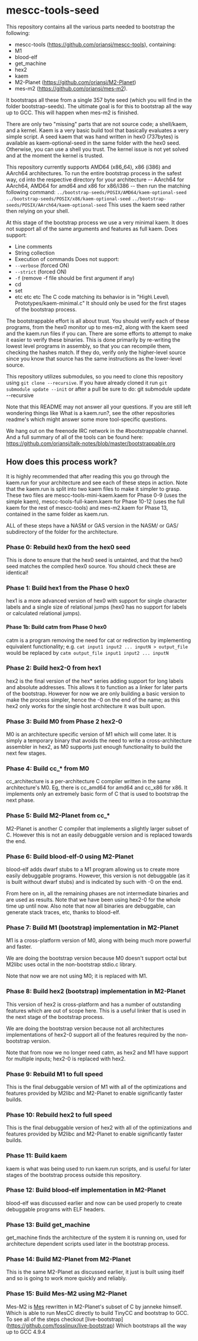 # mescc-tools-seed

This repository contains all the various parts needed to bootstrap the
following:
 - mescc-tools (https://github.com/oriansj/mescc-tools), containing:
  - M1
  - blood-elf
  - get_machine
  - hex2
  - kaem
 - M2-Planet (https://github.com/oriansj/M2-Planet)
 - mes-m2 (https://github.com/oriansj/mes-m2).

It bootstraps all these from a single 357 byte seed (which you will find in the
folder bootstrap-seeds). The ultimate goal is for this to bootstrap all the way
up to GCC. This will happen when mes-m2 is finished.

There are only two "missing" parts that are not source code; a shell/kaem, and a
kernel. Kaem is a very basic build tool that basically evaluates a very simple
script. A seed kaem that was hand written in hex0 (737bytes) is available as
kaem-optional-seed in the same folder with the hex0 seed. Otherwise, you can use
a shell you trust. The kernel issue is not yet solved and at the moment the
kernel is trusted.

This repository currently supports AMD64 (x86_64), x86 (i386) and AArch64
architectures. To run the entire bootstrap process in the safest way, cd into
the respective directory for your architecture -- AArch64 for AArch64, AMD64 for
amd64 and x86 for x86/i386 -- then run the matching following command:
`../bootstrap-seeds/POSIX/AMD64/kaem-optional-seed`
`../bootstrap-seeds/POSIX/x86/kaem-optional-seed`
`../bootstrap-seeds/POSIX/AArch64/kaem-optional-seed`
This uses the kaem seed rather then relying on your shell.

At this stage of the bootstrap process we use a very minimal kaem. It does not
support all of the same arguments and features as full kaem.
Does support:
 - Line comments
 - String collection
 - Execution of commands
Does not support:
 - `--verbose` (forced ON)
 - `--strict` (forced ON)
 - `-f` (remove -f file should be first argument if any)
 - cd
 - set
 - etc etc etc
The C code matching its behavior is in "High\ Level\ Prototypes/kaem-minimal.c"
It should only be used for the first stages of the bootstrap process.

The bootstrappable effort is all about trust. You should verify each of these
programs, from the hex0 monitor up to mes-m2, along with the kaem seed and the
kaem.run files if you can. There are some efforts to attempt to make it easier
to verify these binaries. This is done primarily by re-writing the lowest level
programs in assembly, so that you can recompile them, checking the hashes
match. If they do, verify only the higher-level source since you know that
source has the same instructions as the lower-level source.

This repository utilizes submodules, so you need to clone this repository using
`git clone --recursive`. If you have already cloned it run `git submodule update
--init` or after a pull be sure to do: git submodule update --recursive

Note that this README may not answer all your questions. If you are still left
wondering things like What is a kaem.run?, see the other repositories readme's
which might answer some more tool-specific questions.

We hang out on the freenode IRC network in the #bootstrappable channel.
And a full summary of all of the tools can be found here:
https://github.com/oriansj/talk-notes/blob/master/bootstrappable.org

## How does this process work?

It is highly recommended that after reading this you go through the kaem.run for
your architecture and see each of these steps in action. Note that the kaem.run
is split into two kaem files to make it simpler to grasp. These two files are
mescc-tools-mini-kaem.kaem for Phase 0-9 (uses the simple kaem),
mescc-tools-full-kaem.kaem for Phase 10-12 (uses the full kaem for the rest of
mescc-tools) and mes-m2.kaem for Phase 13, contained in the same folder as
kaem.run.

ALL of these steps have a NASM or GAS version in the NASM/ or GAS/ subdirectory
of the folder for the architecture.

### Phase 0: Rebuild hex0 from the hex0 seed

This is done to ensure that the hex0 seed is untainted, and that the
hex0 seed matches the compiled hex0 source. You should check these are
identical!

### Phase 1: Build hex1 from the Phase 0 hex0

hex1 is a more advanced version of hex0 with support for single
character labels and a single size of relational jumps (hex0 has no
support for labels or calculated relational jumps).

#### Phase 1b: Build catm from Phase 0 hex0

catm is a program removing the need for cat or redirection by
implementing equivalent functionality; e.g. `cat input1 input2
... inputN > output_file` would be replaced by `catm output_file
input1 input2 ... inputN`

### Phase 2: Build hex2-0 from hex1

hex2 is the final version of the hex* series adding support for long
labels and absolute addresses. This allows it to function as a linker
for later parts of the bootstrap. However for now we are only building
a basic version to make the process simpler, hence the -0 on the end
of the name; as this hex2 only works for the single host architecture
it was built upon.

### Phase 3: Build M0 from Phase 2 hex2-0

M0 is an architecture specific version of M1 which will come later. It
is simply a temporary binary that avoids the need to write a
cross-architecture assembler in hex2, as M0 supports just enough
functionality to build the next few stages.

### Phase 4: Build cc_* from M0

cc\_architecture is a per-architecture C compiler written in the same
architecture's M0. Eg, there is cc\_amd64 for amd64 and cc\_x86 for
x86. It implements only an extremely basic form of C that is used to
bootstrap the next phase.

### Phase 5: Build M2-Planet from cc_*

M2-Planet is another C compiler that implements a slightly larger
subset of C. However this is not an easily debuggable version and is
replaced towards the end.

### Phase 6: Build blood-elf-0 using M2-Planet

blood-elf adds dwarf stubs to a M1 program allowing us to create more
easily debuggable programs. However, this version is not debuggable
(as it is built without dwarf stubs) and is indicated by such with -0
on the end.

From here on in, all the remaining phases are not intermediate binaries and are
used as results. Note that we have been using hex2-0 for the whole time up until
now. Also note that now all binaries are debuggable, can generate stack traces,
etc, thanks to blood-elf.

### Phase 7: Build M1 (bootstrap) implementation in M2-Planet

M1 is a cross-platform version of M0, along with being much more
powerful and faster.

We are doing the bootstrap version because M0 doesn't support octal but M2libc
uses octal in the non-bootstrap stdio.c library.

Note that now we are not using M0; it is replaced with M1.

### Phase 8: Build hex2 (bootstrap) implementation in M2-Planet

This version of hex2 is cross-platform and has a number of outstanding
features which are out of scope here. This is a useful linker that is
used in the next stage of the bootstrap process.

We are doing the bootstrap version because not all architectures implementations
of hex2-0 support all of the features required by the non-bootstrap version.

Note that from now we no longer need catm, as hex2 and M1 have support for
multiple inputs; hex2-0 is replaced with hex2.

### Phase 9: Rebuild M1 to full speed

This is the final debuggable version of M1 with all of the optimizations and
features provided by M2libc and M2-Planet to enable significantly faster builds.

### Phase 10: Rebuild hex2 to full speed

This is the final debuggable version of hex2 with all of the optimizations and
features provided by M2libc and M2-Planet to enable significantly faster builds.


### Phase 11: Build kaem

kaem is what was being used to run kaem.run scripts, and is useful for
later stages of the bootstrap process outside this repository.

### Phase 12: Build blood-elf implementation in M2-Planet

blood-elf was discussed earlier and now can be used properly to create
debuggable programs with ELF headers.

### Phase 13: Build get_machine

get_machine finds the architecture of the system it is running on,
used for architecture dependent scripts used later in the bootstrap
process.

### Phase 14: Build M2-Planet from M2-Planet

This is the same M2-Planet as discussed earlier, it just is built
using itself and so is going to work more quickly and reliably.

### Phase 15: Build Mes-M2 using M2-Planet

Mes-M2 is [Mes](https://www.gnu.org/software/mes/) rewritten in M2-Planet's
subset of C by janneke himself. Which is able to run MesCC directly to build
TinyCC and bootstrap to GCC. To see all of the steps checkout
[live-bootstrap] (https://github.com/fosslinux/live-bootstrap)
Which bootstraps all the way up to GCC 4.9.4